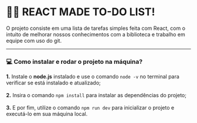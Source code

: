 <h1>👨‍💻 REACT MADE TO-DO LIST! </h1>
<p>
  O projeto consiste em uma lista de tarefas simples feita com React, com o intuito de melhorar nossos conhecimentos com a biblioteca e trabalho em equipe com uso do git.
</p>
<hr>

<h3>💻 Como instalar e rodar o projeto na máquina? </h3>
  
  <b>1.</b> Instale o <b>node.js</b> instalado e use o comando ```node -v``` no terminal para verificar se está instalado e atualizado; <br><br>
  <b>2.</b> Insira o comando ```npm install``` para instalar as dependências do projeto; <br><br>
  <b>3.</b> E por fim, utilize o comando ```npm run dev``` para inicializar o projeto e executá-lo em sua máquina local.
